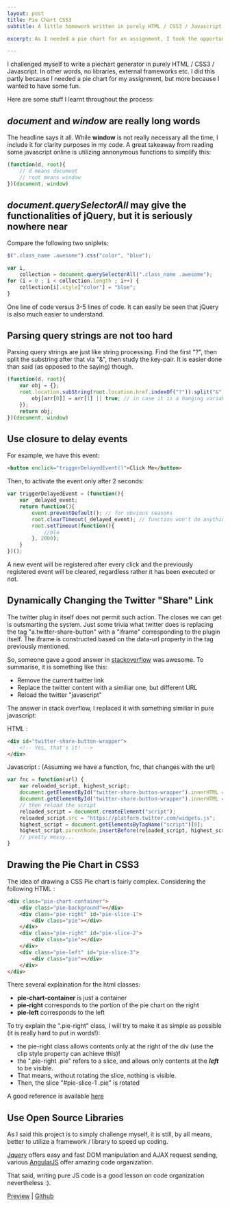 ```yaml
---
layout: post
title: Pie Chart CSS3
subtitle: A little homework written in purely HTML / CSS3 / Javascript

excerpt: As I needed a pie chart for an assignment, I took the opportunity to try something new!

---
```


I challenged myself to write a piechart generator in purely HTML / CSS3 / Javascript. In other words, no libraries, external frameworks etc. I did this partly because I needed a pie chart for my assignment, but more because I wanted to have some fun.

Here are some stuff I learnt throughout the process:

## *document* and *window* are really long words

The headline says it all. While **window** is not really necessary all the time, I include it for clarity purposes in my code. A great takeaway from reading some javascript online is utilizing annonymous functions to simplify this:

~~~Javascript
(function(d, root){
    // d means document
    // root means window
})(document, window)
~~~


## *document.querySelectorAll* may give the functionalities of jQuery, but it is seriously nowhere near

Compare the following two sniplets:

~~~Javascript
$(".class_name .awesome").css("color", "blue");
~~~

~~~Javascript
var i,
    collection = document.querySelectorAll(".class_name .awesome");
for (i = 0 ; i < collection.length ; i++) {
    collection[i].style["color"] = "blue";
}
~~~

One line of code versus 3-5 lines of code. It can easily be seen that jQuery is also much easier to understand.

## Parsing query strings are not too hard

Parsing query strings are just like string processing. Find the first "?", then split the substring after that via "&", then study the key-pair. It is easier done than said (as opposed to the saying) though.

~~~Javascript
(function(d, root){
    var obj = {};
    root.location.subString(root.location.href.indexOf("?")).split("&").forEach(function(arr){
        obj[arr[0]] = arr[1] || true; // in case it is a hanging variable, like "example.com?a"
    });
    return obj;
})(document, window)
~~~

## Use closure to delay events

For example, we have this event:

~~~HTML
<button onclick="triggerDelayedEvent()">Click Me</button>
~~~

Then, to activate the event only after 2 seconds:

~~~Javascript
var triggerDelayedEvent = (function(){
    var _delayed_event;
    return function(){
        event.preventDefault(); // for obvious reasons
        root.clearTimeout(_delayed_event); // function won't do anything when _delayed_event is undefined.
        root.setTimeout(function(){
            //bla
        }, 2000);    
    }
})();
~~~

A new event will be registered after every click and the previously registered event will be cleared, regardless rather it has been executed or not.

## Dynamically Changing the Twitter "Share" Link

The twitter plug in itself does not permit such action. The closes we can get is outsmarting the system. Just some trivia what twitter does is replacing the tag "a.twitter-share-button" with a "iframe" corresponding to the plugin itself. The iframe is constructed based on the data-url property in the tag previously mentioned.

So, someone gave a good answer in <a href="http://stackoverflow.com/questions/9215806/how-to-update-the-twitter-share-button-url-with-dynamic-content">stackoverflow</a> was awesome. To summarise, it is something like this:

* Remove the current twitter link
* Replace the twitter content with a similiar one, but different URL
* Reload the twitter "javascript"

The answer in stack overflow, I replaced it with something similiar in pure javascript:

HTML : 

~~~HTML
<div id="twitter-share-button-wrapper">
    <!-- Yes, that's it! -->
</div>
~~~

Javascript : (Assuming we have a function, fnc, that changes with the url)

~~~Javascript
var fnc = function(url) {
    var reloaded_script, highest_script;
    document.getElementById("twitter-share-button-wrapper").innerHTML = "";
    document.getElementById("twitter-share-button-wrapper").innerHTML = '<a class="twitter-share-button" href="https://twitter.com/share" data-url="' + link + '" data-text="just created a simple chart!">Tweet</a>';
    // then reload the script
    reloaded_script = document.createElement("script");
    reloaded_script.src = "https://platform.twitter.com/widgets.js";
    highest_script = document.getElementsByTagName("script")[0];
    highest_script.parentNode.insertBefore(reloaded_script, highest_script);
    // pretty messy...
}
~~~

## Drawing the Pie Chart in CSS3

The idea of drawing a CSS Pie chart is fairly complex. Considering the following HTML : 

~~~HTML
<div class="pie-chart-container">
    <div class="pie-background"></div>
    <div class="pie-right" id="pie-slice-1">
        <div class="pie"></div>
    </div>
    <div class="pie-right" id="pie-slice-2">
        <div class="pie"></div>
    </div>
    <div class="pie-left" id="pie-slice-3">
        <div class="pie"></div>
    </div>
</div>
~~~

There several explaination for the html classes:

* **pie-chart-container** is just a container
* **pie-right** corresponds to the portion of the pie chart on the right
* **pie-left** corresponds to the left

To try explain the ".pie-right" class, I will try to make it as simple as possible (it is really hard to put in words!):

* the pie-right class allows contents only at the right of the div (use the clip style property can achieve this)!
* the ".pie-right .pie" refers to a slice, and allows only contents at the ***left*** to be visible.
* That means, without rotating the slice, nothing is visible.
* Then, the slice "#pie-slice-1 .pie" is rotated

A good reference is available <a href="http://www.kylejlarson.com/blog/2011/how-to-create-pie-charts-with-css3/" target="_blank">here</a>

## Use Open Source Libraries

As I said this project is to simply challenge myself, it is still, by all means, better to utilize a framework / library to speed up coding.

<a target="_blank" href="http://jquery.com/">Jquery</a> offers easy and fast DOM manipulation and AJAX request sending, various <a href="https://angularjs.org/" target="_blank">AngularJS</a> offer amazing code organization.

That said, writing pure JS code is a good lesson on code organization nevertheless :).

<a href="http://www.fyquah.me/projects/simplepi/" target="_blank">Preview</a> | <a href="https://github.com/fyquah95/simplepi">Github</a>